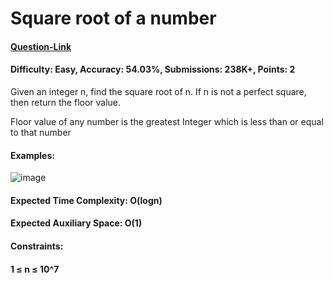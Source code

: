 # Square root of a number
#### [Question-Link](https://www.geeksforgeeks.org/problems/square-root/1)
#### Difficulty: Easy, Accuracy: 54.03%, Submissions: 238K+, Points: 2
Given an integer n, find the square root of n. If n is not a perfect square, then return the floor value.

Floor value of any number is the greatest Integer which is less than or equal to that number

#### Examples:
![image](https://github.com/user-attachments/assets/ae0a1d6a-67ec-4827-851e-95017ff0eb2f)
#### Expected Time Complexity: O(logn)
#### Expected Auxiliary Space: O(1)

#### Constraints:
#### 1 ≤ n ≤ 10^7
